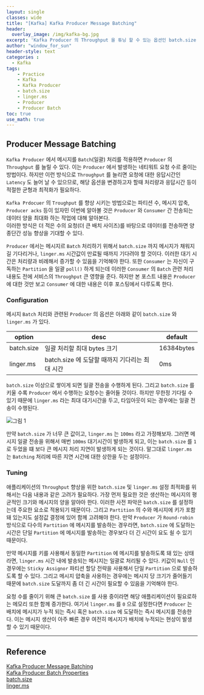 ```yaml
--- 
layout: single
classes: wide
title: "[Kafka] Kafka Producer Message Batching"
header:
  overlay_image: /img/kafka-bg.jpg
excerpt: 'Kafka Producer 의 Throughput 을 튜닝 할 수 있는 옵션인 batch.size 와 linger.ms 에 대해 알아보자'
author: "window_for_sun"
header-style: text
categories :
  - Kafka
tags:
    - Practice
    - Kafka
    - Kafka Producer
    - batch.size
    - linger.ms
    - Producer
    - Producer Batch
toc: true
use_math: true
---  
```


## Producer Message Batching
`Kafka Producer` 에서 메시지를 `Batch`(일괄) 처리를 적용하면 `Producer` 의 `Throughput` 를 늘릴 수 있다. 
이는 `Producer` 에서 발생하는 네티워트 요청 수르 줄이는 방법이다. 
하지만 이런 방식으로 `Throughput` 를 늘리면 요청에 대한 응답시간인 `Latency` 도 늘어 날 수 있으므로, 
해당 옵션을 변경하고자 할때 처리량과 응답시간 등이 적절한 균형과 최적화가 필요하다.  

`Kafka Prdocuer` 의 `Troughput` 를 향상 시키는 방법으로는 파티션 수, 메시지 압축, `Producer acks` 등이 있자민 
이번에 알아볼 것은 `Producer` 와 `Consumer` 간 전송되는 데이터 양을 최대화 하는 작업에 대해 알아본다.  
이러한 방식은 더 적은 수의 요청(더 큰 배치 사이즈)를 바탕으로 데이터를 전송하면 양 종단간 성능 향상을 기대할 수 있다.  

`Producer` 에서는 메시지르 `Batch` 처리하기 위해서 `batch.size` 까지 메시지가 채워지길 기다리거나, `linger.ms` 시간값이 만료될 때까지 기다려야 할 것이다. 
이러한 대기 시간은 처리량과 비례해서 증가할 수 있음을 기억해야 한다. 
또한 `Consumer` 는 자신이 구독하는 `Partition` 을 일괄 `poll()` 하게 되는데 이러한 `Consumer` 의 `Batch` 관련 처리 내용도 전에 서비스의 `Throughput` 큰 영향을 준다. 
하지만 본 포스트 내용은 `Producer` 에 대한 것만 보고 `Consumer` 에 대한 내용은 이후 포스팅에서 다루도록 한다.  


### Configuration
메시지 `Batch` 처리와 관련된 `Producer` 의 옵션은 아래와 같이 `batch.size` 와 `linger.ms` 가 있다. 

option|desc|default
---|---|---
batch.size|일괄 처리할 최대 bytes 크기|16384bytes
linger.ms|batch.size 에 도달할 때까지 기다리는 최대 시간|0ms

`batch.size` 이상으로 쌓이게 되면 일괄 전송을 수행하게 된다. 
그리고 `batch.size` 를 키울 수록 `Producer` 에서 수행하는 요청수는 줄어들 것이다. 
하지만 무한정 기다릴 수 있기 때문에 `linger.ms` 라는 최대 대기시간을 두고, 타임아웃이 되는 경우에는 일괄 전송이 수행된다.  

![그림 1]({{site.baseurl}}/img/kafka/producer-message-bathcing-1.drawio.png)

만약 `batch.size` 가 너무 큰 값이고, `linger.ms` 는 `100ms` 라고 가정해보자. 
그러면 메시지 일괄 전송을 위해서 매번 `100ms` 대기시간이 발생하게 되고, 
이는 `batch.size` 를 `1` 로 두었을 떄 보다 큰 메시지 처리 지연이 발생하게 되는 것이다. 
말그대로 `linger.ms` 는 `Batching` 처리에 따른 지연 시간에 대한 상한을 두는 설정이다.  

### Tuning
애플리케이션의 `Throughput` 향상을 위한 `batch.size` 및 `linger.ms` 설정 최적화를 위해서는 다음 내용과 같은 고려가 필요하다. 
가장 먼저 필요한 것은 생산하는 메시지의 평균적인 크기와 메시지의 양을 알야아 한다. 
이러한 사전 파악은 `batch.size` 를 설정하는데 주요한 요소로 적용되기 때문이다. 
그리고 `Partition` 의 수와 메시지에 키가 포함돼 있는지도 설정값 결정에 있어 함께 고려해야 한다. 
만약 `Producer` 가 `Round-robin` 방식으로 다수의 `Partition` 에 메시지를 발송하는 경우라면, 
`batch.size` 에 도달하는 시간은 단일 `Partition` 에 메시지를 발송하는 경우보다 더 긴 시간이 요도 쇨 수 있기 때문이다.  

만약 메시지를 키를 사용해서 동일한 `Partition` 에 메시지를 발송하도록 돼 있는 상태라면, 
`linger.ms` 시간 내에 발송되는 메시지는 일괄로 처리될 수 있다. 
키값이 `Null` 인 경우에는 `Sticky Assignor` 파티션 할당 전략을 사용해서 단일 `Partition` 으로 발송하도록 할 수 있다. 
그리고 메시지 얍축을 사용하는 경우에는 메시지 당 크기가 줄어들기 때문에 `batch.size` 도달까지 좀 더 긴 시간이 필요할 수 있음을 기억해야 한다.  

요청 수를 줄이기 위해 큰 `batch.size` 를 사용 중이라면 해당 애플리케이션이 필요로하는 메모리 또한 함께 증가한다. 
여기서 `linger.ms` 를 `0` 으로 설정한다면 `Producer` 는 배치에 메시지가 누적 되는 즉시 혹은 `batch.size` 에 도달하는 즉시 메시지를 전송한다. 
이는 메시지 생산이 아주 빠른 경우 여전히 메시지가 배치에 누적되는 현상이 발생 할 수 있기 때문이다.  



---  
## Reference
[Kafka Producer Message Batching](https://www.lydtechconsulting.com/blog-kafka-producer-message-batching.html)    
[Kafka Producer Batch Properties](https://www.geeksforgeeks.org/apache-kafka-linger-ms-and-batch-size/)    
[batch.size](https://docs.confluent.io/platform/current/installation/configuration/producer-configs.html#batch-size)    
[linger.ms](https://docs.confluent.io/platform/current/installation/configuration/producer-configs.html#linger-ms)    